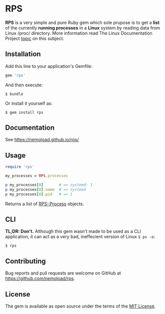 # RPS

**RPS** is a very simple and pure Ruby gem which sole prupose is to get a **list** of the currently **running processes** in a **Linux** system by reading data from Linux /proc/ directory.
More information read The Linux Documentation Project [topic](http://tldp.org/LDP/Linux-Filesystem-Hierarchy/html/proc.html) on this subject.
## Installation

Add this line to your application's Gemfile:

```ruby
gem 'rps'
```

And then execute:

    $ bundle

Or install it yourself as:

    $ gem install rps

## Documentation
See https://nemoload.github.io/rps/
## Usage
``` ruby
require 'rps'

my_processes = RPS.processes

p my_processes[0]       # => systemd: 1
p my_processes[0].name  # => systemd
p my_processes[0].pid   # => 1
```
Returns a list of [RPS::Process](http://www.github.com/nemoload) objects.
## CLI
**TL;DR: Don't.** 
Although this gem wasn't made to be used as a CLI application, it can act as a very bad, ineffecient version of Linux ``` $ ps -e ```:
          
    $ rps

## Contributing

Bug reports and pull requests are welcome on GitHub at https://github.com/nemoload/rps.


## License

The gem is available as open source under the terms of the [MIT License](http://opensource.org/licenses/MIT).


